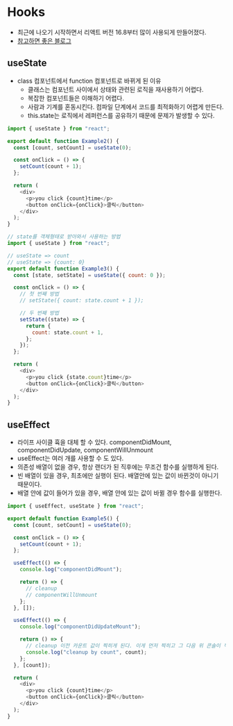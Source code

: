 # Hooks
- 최근에 나오기 시작하면서 리액트 버전 16.8부터 많이 사용되게 만들어졌다.
- [참고하면 좋은 블로그](https://www.rinae.dev/posts/a-complete-guide-to-useeffect-ko)
## useState
- class 컴포넌트에서 function 컴포넌트로 바뀌게 된 이유 
  - 클래스는 컴포넌트 사이에서 상태와 관련된 로직을 재사용하기 어렵다.
  - 복잡한 컴포넌트들은 이해하기 어렵다.
  - 사람과 기계를 혼동시킨다. 컴파일 단계에서 코드를 최적화하기 어렵게 만든다.
  - this.state는 로직에서 레퍼런스를 공유하기 때문에 문제가 발생할 수 있다.

```js
import { useState } from "react";

export default function Example2() {
  const [count, setCount] = useState(0);

  const onClick = () => {
    setCount(count + 1);
  };

  return (
    <div>
      <p>you click {count}time</p>
      <button onClick={onClick}>클릭</button>
    </div>
  );
}

// state를 객체형태로 받아와서 사용하는 방법
import { useState } from "react";

// useState => count
// useState => {count: 0}
export default function Example3() {
  const [state, setState] = useState({ count: 0 });

  const onClick = () => {
    // 첫 번째 방법
    // setState({ count: state.count + 1 });

    // 두 번째 방법
    setState((state) => {
      return {
        count: state.count + 1,
      };
    });
  };

  return (
    <div>
      <p>you click {state.count}time</p>
      <button onClick={onClick}>클릭</button>
    </div>
  );
}
```
## useEffect
- 라이프 사이클 휵을 대체 할 수 있다. componentDidMount, componentDidUpdate, componentWillUnmount
- useEffect는 여러 개를 사용할 수 도 있다.
- 의존성 배열이 없을 경우, 항상 랜더가 된 직후에는 무조건 함수를 실행하게 된다.
- 빈 배열이 있을 경우, 최초에만 실행이 된다. 배열안에 있는 값이 바뀐것이 아니기 때문이다.
- 배열 안에 값이 들어가 있을 경우, 배열 안에 있는 값이 바뀔 경우 함수를 실행한다.

```js
import { useEffect, useState } from "react";

export default function Example5() {
  const [count, setCount] = useState(0);

  const onClick = () => {
    setCount(count + 1);
  };

  useEffect(() => {
    console.log("componentDidMount");

    return () => {
      // cleanup
      // componentWillUnmount
    };
  }, []);

  useEffect(() => {
    console.log("componentDidUpdateMount");

    return () => {
      // cleanup 이전 카운트 값이 찍히게 된다. 이게 먼저 찍히고 그 다음 위 콘솔이 찍히게 된다.
      console.log("cleanup by count", count);
    };
  }, [count]);

  return (
    <div>
      <p>you click {count}time</p>
      <button onClick={onClick}>클릭</button>
    </div>
  );
}
```

















